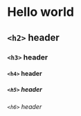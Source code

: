 # Hello world
## `<h2>` header
### `<h3>` header
#### `<h4>` header
##### `<h5>` header
###### `<h6>` header
